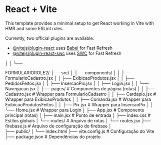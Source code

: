 # React + Vite

This template provides a minimal setup to get React working in Vite with HMR and some ESLint rules.

Currently, two official plugins are available:

- [@vitejs/plugin-react](https://github.com/vitejs/vite-plugin-react/blob/main/packages/plugin-react/README.md) uses [Babel](https://babeljs.io/) for Fast Refresh
- [@vitejs/plugin-react-swc](https://github.com/vitejs/vite-plugin-react-swc) uses [SWC](https://swc.rs/) for Fast Refresh

│   │   └── 


FORMULARIOROLE2/
├── src/
│   ├── components/
│   │   ├── FormularioCadastro.jsx
│   │   ├── ExibicaoProdutos.jsx
│   │   ├── PedidosFeitos.jsx
│   │   ├── InsercaoPix.jsx
│   │   ├── Login.jsx
│   │   └── Navegacao.jsx
│   ├── pages/            # Componentes de página (rotas)
│   │   ├── Cadastro.jsx   # Wrapper para FormularioCadastro
│   │   ├── Cardapio.jsx   # Wrapper para ExibicaoProdutos
│   │   ├── Comanda.jsx # Wrapper para ExibicaoProdutosFeitos
│   │   ├── Pix.jsx # Wrapper para InsercaoPix
│   │   └── Home.jsx # Wrapper para Login
│   ├── App.jsx            # Componente principal (rotas)
│   ├── main.jsx           # Ponto de entrada
│   ├── index.css          # Estilos globais
│   └── routes/            # Arquivo de rotas
│       └── routes.jsx
├── firebase.js            # Arquivo de configuração do firebase
│    
├── public/
│   └── index.html
├── vite.config.js       # Configuração do Vite
├── package.json         # Dependências do projeto